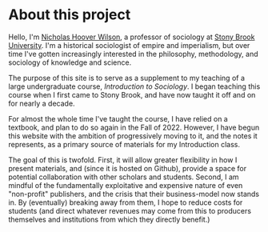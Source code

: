 # About this project

Hello, I'm [Nicholas Hoover Wilson](nickwilson.soc), a professor of sociology at [Stony Brook University](stonybrook.edu).  I'm a historical sociologist of empire and imperialism, but over time I've gotten increasingly interested in the philosophy, methodology, and sociology of knowledge and science.

The purpose of this site is to serve as a supplement to my teaching of a large undergraduate course, *Introduction to Sociology*.  I began teaching this course when I first came to Stony Brook, and have now taught it off and on for nearly a decade.

For almost the whole time I've taught the course, I have relied on a textbook, and plan to do so again in the Fall of 2022.  However, I have begun this website with the ambition of progressively moving to it, and the notes it represents, as a primary source of materials for my Introduction class.

The goal of this is twofold.  First, it will allow greater flexibility in how I present materials, and (since it is hosted on Github), provide a space for potential collaboration with other scholars and students.  Second, I am mindful of the fundamentally exploitative and expensive nature of even "non-profit" publishers, and the crisis that their business-model now stands in.  By (eventually) breaking away from them, I hope to reduce costs for students (and direct whatever revenues may come from this to producers themselves and institutions from which they directly benefit.)
